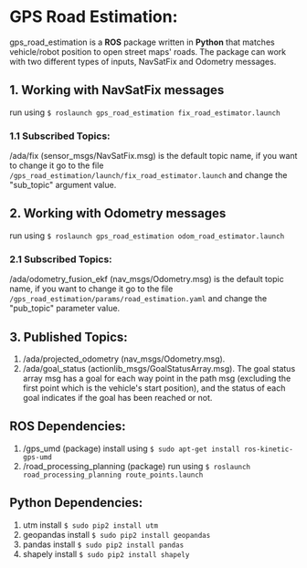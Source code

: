 # GPS Road Estimation:

gps_road_estimation is a **ROS** package written in **Python** that matches vehicle/robot position to open street maps' roads. The package can work with two different types of inputs, NavSatFix and Odometry messages.

## 1. Working with NavSatFix messages

run using `$ roslaunch gps_road_estimation fix_road_estimator.launch`

### 1.1 Subscribed Topics:

/ada/fix (sensor_msgs/NavSatFix.msg) is the default topic name, if you want to change it go to the file `/gps_road_estimation/launch/fix_road_estimator.launch` and change the "sub_topic" argument value.

## 2. Working with Odometry messages

run using `$ roslaunch gps_road_estimation odom_road_estimator.launch`

### 2.1 Subscribed Topics:

/ada/odometry_fusion_ekf (nav_msgs/Odometry.msg) is the default topic name, if you want to change it go to the file `/gps_road_estimation/params/road_estimation.yaml` and change the "pub_topic" parameter value.

## 3. Published Topics:

1. /ada/projected_odometry (nav_msgs/Odometry.msg).
2. /ada/goal_status (actionlib_msgs/GoalStatusArray.msg). The goal status array msg has a goal for each way point in the path msg (excluding the first point which is the vehicle's start position), and the status of each goal indicates if the goal has been reached or not.

## ROS Dependencies:

1. /gps_umd (package) install using `$ sudo apt-get install ros-kinetic-gps-umd`
2. /road_processing_planning (package) run using `$ roslaunch road_processing_planning route_points.launch`

## Python Dependencies:

1. utm install `$ sudo pip2 install utm`
2. geopandas install `$ sudo pip2 install geopandas`
3. pandas install `$ sudo pip2 install pandas`
4. shapely install `$ sudo pip2 install shapely`

